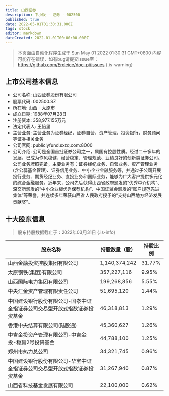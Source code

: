 ```yaml
---
title: 山西证券
description: 中小板 - 证券 - 002500
published: true
date: 2022-05-01T01:30:31.000Z
tags: stock
editor: markdown
dateCreated: 2022-01-01T00:00:00.000Z
---
```


> 本页面由自动化程序生成于 Sun May 01 2022 01:30:31 GMT+0800
> 内容可能存在错误，如有bug请提交issue至：https://github.com/Eroleice/doc-pi/issues
{.is-warning}

## 上市公司基本信息
- 公司名称: 山西证券股份有限公司
- 股票代码: 002500.SZ
- 所在地: 山西 - 太原市
- 成立日期: 1988年07月28日
- 注册资本: 358,977.155万元
- 法定代表人: 王怡里
- 主营业务: 主营业务为证券经纪，证券自营，资产管理，投资银行，财务顾问等证券相关业务
- 公司官网: publiclyfund.sxzq.com:8000
- 公司介绍: 公司是全国首批证券公司之一，属国有控股性质。经过二十多年的发展，已成为作风稳健、经营稳定、管理规范、业绩良好的创新类证券公司。公司业务牌照完备，主要业务有：证券经纪业务、自营业务、资产管理业务(含公募基金管理)、证券信用业务、中小企业金融服务等，并通过子公司开展投行业务、期货经纪业务、直投业务和国际业务，能够为广大客户提供多元化的综合金融服务。近年来，公司先后获得山西省政府颁发的“优秀中介机构”、深交所颁发的“中小企业板优秀保荐机构”、中国证监会颁发的“账户规范先进集体”等荣誉，并连续多年荣获山西省人民政府授予的“支持山西地方经济发展贡献奖”。


## 十大股东信息
> 股东持股数据截止于：2022年03月31日
{.is-info}

| 股东名称 | 持股数量（股） | 持股比例 |
| --- | --- | --- |
| 山西金融投资控股集团有限公司 | 1,140,374,242 | 31.77% |
| 太原钢铁(集团)有限公司 | 357,227,116 | 9.95% |
| 山西国际电力集团有限公司 | 199,268,856 | 5.55% |
| 中央汇金资产管理有限责任公司 | 51,695,120 | 1.44% |
| 中国建设银行股份有限公司-国泰中证全指证券公司交易型开放式指数证券投资基金 | 46,318,813 | 1.29% |
| 香港中央结算有限公司(陆股通) | 45,360,627 | 1.26% |
| 中吉金投资产管理有限公司-中吉金投-稳赢2号投资基金 | 44,788,100 | 1.25% |
| 郑州市热力总公司 | 34,321,745 | 0.96% |
| 中国建设银行股份有限公司-华宝中证全指证券公司交易型开放式指数证券投资基金 | 31,267,940 | 0.87% |
| 山西省科技基金发展有限公司 | 22,100,000 | 0.62% |




